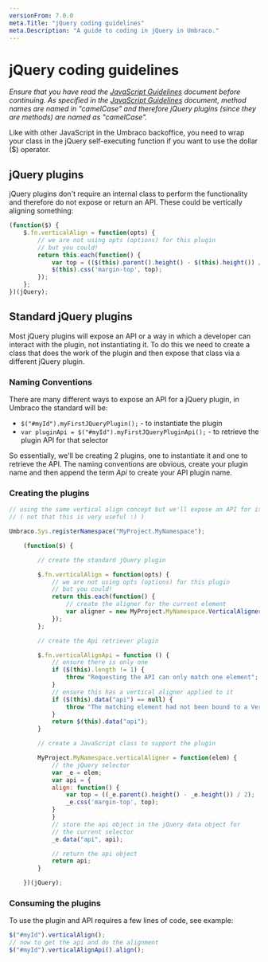 ```yaml
---
versionFrom: 7.0.0
meta.Title: "jQuery coding guidelines"
meta.Description: "A guide to coding in jQuery in Umbraco."
---
```


# jQuery coding guidelines

_Ensure that you have read the [JavaScript Guidelines](js-guidelines.md) document before continuing. As specified in the [JavaScript Guidelines](js-guidelines.md) document, method names are named in "camelCase" and therefore jQuery plugins (since they are methods) are named as "camelCase"._

Like with other JavaScript in the Umbraco backoffice, you need to wrap your class in the jQuery self-executing function if you want to use the dollar ($) operator.

## jQuery plugins
jQuery plugins don't require an internal class to perform the functionality and therefore do not expose or return an API. These could be vertically aligning something:

```javascript
(function($) {
    $.fn.verticalAlign = function(opts) {
        // we are not using opts (options) for this plugin
        // but you could!
        return this.each(function() {
            var top = (($(this).parent().height() - $(this).height()) / 2);
            $(this).css('margin-top', top);
        });
    };
})(jQuery);
```

## Standard jQuery plugins
Most jQuery plugins will expose an API or a way in which a developer can interact with the plugin, not instantiating it. To do this we need to create a class that does the work of the plugin and then expose that class via a different jQuery plugin.

### Naming Conventions
There are many different ways to expose an API for a jQuery plugin, in Umbraco the standard will be:

* `$("#myId").myFirstJQueryPlugin();` - to instantiate the plugin
* `var pluginApi = $("#myId").myFirstJQueryPluginApi();` - to retrieve the plugin API for that selector

So essentially, we'll be creating 2 plugins, one to instantiate it and one to retrieve the API. The naming conventions are obvious, create your plugin name and then append the term *Api* to create your API plugin name.

### Creating the plugins

```javascript
// using the same vertical align concept but we'll expose an API for it
// ( not that this is very useful :) )

Umbraco.Sys.registerNamespace("MyProject.MyNamespace");

    (function($) {

        // create the standard jQuery plugin

        $.fn.verticalAlign = function(opts) {
            // we are not using opts (options) for this plugin
            // but you could!
            return this.each(function() {
                // create the aligner for the current element
                var aligner = new MyProject.MyNamespace.VerticalAligner($(this));
            });
        };

        // create the Api retriever plugin

        $.fn.verticalAlignApi = function () {
            // ensure there is only one
            if ($(this).length != 1) {
                throw "Requesting the API can only match one element";
            }
            // ensure this has a vertical aligner applied to it
            if ($(this).data("api") == null) {
                throw "The matching element had not been bound to a VerticalAligner ";
            }
            return $(this).data("api");
        }

        // create a JavaScript class to support the plugin

        MyProject.MyNamespace.verticalAligner = function(elem) {
            // the jQuery selector
            var _e = elem;
            var api = {
            align: function() {
                var top = ((_e.parent().height() - _e.height()) / 2);
                _e.css('margin-top', top);
            }
            }
            // store the api object in the jQuery data object for
            // the current selector
            _e.data("api", api);

            // return the api object
            return api;
        }

    })(jQuery);
  ```

### Consuming the plugins

To use the plugin and API requires a few lines of code, see example:

```javascript
$("#myId").verticalAlign();
// now to get the api and do the alignment
$("#myId").verticalAlignApi().align();
```
